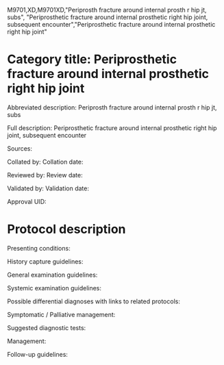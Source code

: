 M9701,XD,M9701XD,"Periprosth fracture around internal prosth r hip jt, subs", "Periprosthetic fracture around internal prosthetic right hip joint, subsequent encounter","Periprosthetic fracture around internal prosthetic right hip joint"
# Category title: Periprosthetic fracture around internal prosthetic right hip joint

Abbreviated description: Periprosth fracture around internal prosth r hip jt, subs

Full description: Periprosthetic fracture around internal prosthetic right hip joint, subsequent encounter

Sources:

Collated by:
Collation date:

Reviewed by:
Review date:

Validated by:
Validation date:

Approval UID:

# Protocol description

Presenting conditions:

History capture guidelines:

General examination guidelines:

Systemic examination guidelines:

Possible differential diagnoses with links to related protocols:

Symptomatic / Palliative management:

Suggested diagnostic tests:

Management:

Follow-up guidelines:

